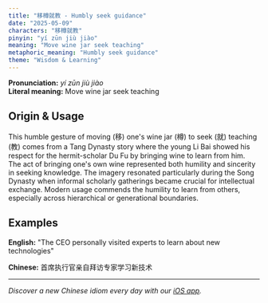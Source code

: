 ```yaml
---
title: "移樽就教 - Humbly seek guidance"
date: "2025-05-09"
characters: "移樽就教"
pinyin: "yí zūn jiù jiào"
meaning: "Move wine jar seek teaching"
metaphoric_meaning: "Humbly seek guidance"
theme: "Wisdom & Learning"
---
```


**Pronunciation:** *yí zūn jiù jiào*  
**Literal meaning:** Move wine jar seek teaching

## Origin & Usage

This humble gesture of moving (移) one's wine jar (樽) to seek (就) teaching (教) comes from a Tang Dynasty story where the young Li Bai showed his respect for the hermit-scholar Du Fu by bringing wine to learn from him. The act of bringing one's own wine represented both humility and sincerity in seeking knowledge. The imagery resonated particularly during the Song Dynasty when informal scholarly gatherings became crucial for intellectual exchange. Modern usage commends the humility to learn from others, especially across hierarchical or generational boundaries.

## Examples

**English:** "The CEO personally visited experts to learn about new technologies"

**Chinese:** 首席执行官亲自拜访专家学习新技术

---

*Discover a new Chinese idiom every day with our [iOS app](https://apps.apple.com/us/app/daily-chinese-idioms/id6670238264).*
